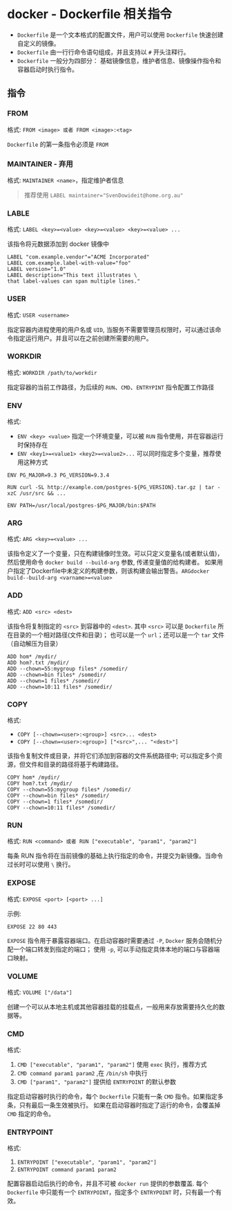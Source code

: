 # docker - Dockerfile 相关指令


- `Dockerfile` 是一个文本格式的配置文件，用户可以使用 `Dockerfile` 快速创建自定义的镜像。
- `Dockerfile` 由一行行命令语句组成，并且支持以 `#` 开头注释行。
- `Dockerfile` 一般分为四部分： 基础镜像信息，维护者信息、镜像操作指令和容器启动时执行指令。

## 指令

### FROM 

格式: `FROM <image> 或者 FROM <image>:<tag>`

`Dockerfile` 的第一条指令必须是 `FROM`

### MAINTAINER - 弃用

格式: `MAINTAINER <name>`，指定维护者信息

> 推荐使用 `LABEL maintainer="SvenDowideit@home.org.au"`

### LABLE

格式: `LABEL <key>=<value> <key>=<value> <key>=<value> ...`

该指令将元数据添加到 docker 镜像中

```
LABEL "com.example.vendor"="ACME Incorporated"
LABEL com.example.label-with-value="foo"
LABEL version="1.0"
LABEL description="This text illustrates \
that label-values can span multiple lines."
```

### USER

格式: `USER <username>`

指定容器内进程使用的用户名或 `UID`, 当服务不需要管理员权限时，可以通过该命令指定运行用户。并且可以在之前创建所需要的用户。

### WORKDIR

格式: `WORKDIR /path/to/workdir`

指定容器的当前工作路径，为后续的 `RUN`、`CMD`、`ENTRYPINT` 指令配置工作路径

### ENV 

格式: 

- `ENV <key> <value>` 指定一个环境变量，可以被 `RUN` 指令使用，并在容器运行时保持存在
- `ENV <key1>=<value1> <key2>=<value2>...` 可以同时指定多个变量，推荐使用这种方式

```
ENV PG_MAJOR=9.3 PG_VERSION=9.3.4

RUN curl -SL http://example.com/postgres-${PG_VERSION}.tar.gz | tar -xzC /usr/src && ...

ENV PATH=/usr/local/postgres-$PG_MAJOR/bin:$PATH
```

### ARG

格式: `ARG <key>=<value> ...`

该指令定义了一个变量，只在构建镜像时生效。可以只定义变量名(或者默认值)，然后使用命令 `docker build --build-arg` 参数, 传递变量值的给构建者。
如果用户指定了Dockerfile中未定义的构建参数，则该构建会输出警告。`ARGdocker build--build-arg <varname>=<value>`

### ADD

格式: `ADD <src> <dest>`

该指令将复制指定的 `<src>` 到容器中的 `<dest>`. 其中 `<src>` 可以是 `Dockerfile` 所在目录的一个相对路径(文件和目录)；
也可以是一个 `url`；还可以是一个 `tar` 文件（自动解压为目录）

```
ADD hom* /mydir/
ADD hom?.txt /mydir/
ADD --chown=55:mygroup files* /somedir/
ADD --chown=bin files* /somedir/
ADD --chown=1 files* /somedir/
ADD --chown=10:11 files* /somedir/
```

### COPY

格式:

- `COPY [--chown=<user>:<group>] <src>... <dest>`
- `COPY [--chown=<user>:<group>] ["<src>",... "<dest>"]`

该指令复制文件或目录，并将它们添加到容器的文件系统路径中; 可以指定多个资源，但文件和目录的路径将基于构建路径。

```
COPY hom* /mydir/
COPY hom?.txt /mydir/
COPY --chown=55:mygroup files* /somedir/
COPY --chown=bin files* /somedir/
COPY --chown=1 files* /somedir/
COPY --chown=10:11 files* /somedir/
```


### RUN

格式: `RUN <command> 或者 RUN ["executable", "param1", "param2"]`

每条 RUN 指令将在当前镜像的基础上执行指定的命令，并提交为新镜像。当命令过长时可以使用 `\` 换行。


### EXPOSE 

格式: `EXPOSE <port> [<port> ...]`

示例:

```
EXPOSE 22 80 443
```

`EXPOSE` 指令用于暴露容器端口。在启动容器时需要通过 `-P`, `Docker` 服务会随机分配一个端口转发到指定的端口；
使用 `-p`, 可以手动指定具体本地的端口与容器端口映射。


### VOLUME 

格式: `VOLUME ["/data"]`

创建一个可以从本地主机或其他容器挂载的挂载点，一般用来存放需要持久化的数据等。


### CMD

格式: 

1. `CMD ["executable", "param1", "param2"]` 使用 `exec` 执行，推荐方式
2. `CMD command param1 param2` ,在 `/bin/sh` 中执行
3. `CMD ["param1", "param2"]` 提供给 `ENTRYPOINT` 的默认参数

指定启动容器时执行的命令，每个 `Dockerfile` 只能有一条 `CMD` 指令。如果指定多条，只有最后一条生效被执行。
如果在启动容器时指定了运行的命令，会覆盖掉 `CMD` 指定的命令。

### ENTRYPOINT

格式: 
1. `ENTRYPOINT ["executable", "param1", "param2"]`
2. `ENTRYPOINT command param1 param2`

配置容器启动后执行的命令，并且不可被 `docker run` 提供的参数覆盖.
每个 `Dockerfile` 中只能有一个 `ENTRYPOINT`，指定多个 `ENTRYPOINT` 时，只有最一个有效。






